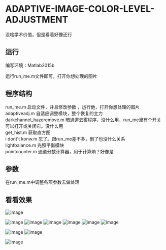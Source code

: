 # ADAPTIVE-IMAGE-COLOR-LEVEL-ADJUSTMENT
没啥学术价值，但是看着好像还行

## 运行

编写环境：Matlab2015b

运行run_me.m文件即可，打开你想处理的图片

## 程序结构
run_me.m 启动文件，并且修改参数 ，运行他，打开你想处理的图片  
adaptiveadj.m 自适应调整模块，整个恢复的主力  
darkchannel_hazeremove.m 暗通道去雾程序，没什么用，run_me里有个开关可以打开或关闭它。没什么用  
get_hist.m 获取直方图  
i dont't konw.m 忘了。跟run_me差不多，删了也没什么关系  
lightbalance.m 光照平衡模块  
pointcounter.m 通道分数计算器，用于计算熵？好像是  

## 参数
在run_me.m中调整各项参数去做处理  

## 看看效果

![image](https://github.com/liuchangji/ADAPTIVE-IMAGE-COLOR-LEVEL-ADJUSTMENT/blob/master/results/fish.png)

![image](https://github.com/liuchangji/ADAPTIVE-IMAGE-COLOR-LEVEL-ADJUSTMENT/blob/master/results/1.PNG)
![image](https://github.com/liuchangji/ADAPTIVE-IMAGE-COLOR-LEVEL-ADJUSTMENT/blob/master/results/123123.png)
![image](https://github.com/liuchangji/ADAPTIVE-IMAGE-COLOR-LEVEL-ADJUSTMENT/blob/master/results/%E5%85%89%E5%B9%B3%E8%A1%A1.png)
![image](https://github.com/liuchangji/ADAPTIVE-IMAGE-COLOR-LEVEL-ADJUSTMENT/blob/master/results/%E5%BE%AE%E4%BF%A1%E5%9B%BE%E7%89%87_20200520112057.png)
![image](https://github.com/liuchangji/ADAPTIVE-IMAGE-COLOR-LEVEL-ADJUSTMENT/blob/master/results/%E5%BE%AE%E4%BF%A1%E6%88%AA%E5%9B%BE_20200320183026.png)
![image](https://github.com/liuchangji/ADAPTIVE-IMAGE-COLOR-LEVEL-ADJUSTMENT/blob/master/results/%E6%8D%95%E8%8E%B75.PNG)



![image](https://github.com/liuchangji/ADAPTIVE-IMAGE-COLOR-LEVEL-ADJUSTMENT/blob/master/results/%E6%8D%95%E8%8E%B77.PNG)
![image](https://github.com/liuchangji/ADAPTIVE-IMAGE-COLOR-LEVEL-ADJUSTMENT/blob/master/results/%E6%8D%95%E8%8E%B76.PNG)

![image](https://github.com/liuchangji/ADAPTIVE-IMAGE-COLOR-LEVEL-ADJUSTMENT/blob/master/results/水下.png)




